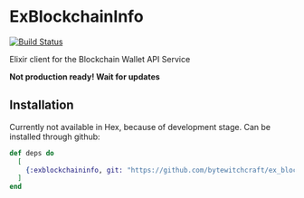 # ExBlockchainInfo

[![Build Status](https://semaphoreci.com/api/v1/ihorkatkov/ex_blockchain_info-2/branches/master/badge.svg)](https://semaphoreci.com/ihorkatkov/ex_blockchain_info-2)

Elixir client for the Blockchain Wallet API Service

**Not production ready! Wait for updates**

## Installation

Currently not available in Hex, because of development stage. Can be installed through github:

```elixir
def deps do
  [
    {:exblockchaininfo, git: "https://github.com/bytewitchcraft/ex_blockchain_info.git"}
  ]
end
```
